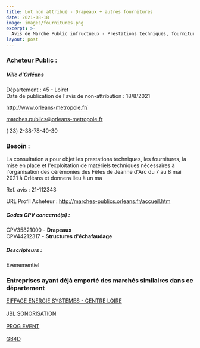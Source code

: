 ```yaml
---
title: Lot non attribué - Drapeaux + autres fournitures
date: 2021-08-18
image: images/fournitures.png
excerpt: >-
  Avis de Marché Public infructueux - Prestations techniques, fournitures, mise en place, exploitation de matériels techniques nécessaires à l'organisation des cérémonies des Fêtes de Jeanne d'Arc du 7 au 8 mai 2021
layout: post
---
```


### Acheteur Public :
##### Ville d'Orléans
Département : 45 - Loiret<br/>
Date de publication de l'avis de non-attribution : 18/8/2021


http://www.orleans-metropole.fr/

marches.publics@orleans-metropole.fr

( 33) 2-38-78-40-30
### Besoin :

La consultation a pour objet les prestations techniques, les fournitures, la mise en place et l'exploitation de matériels techniques nécessaires à l'organisation des cérémonies des Fêtes de Jeanne d'Arc du 7 au 8 mai 2021 à Orléans et donnera lieu à un ma

Ref. avis : 21-112343

URL Profil Acheteur : http://marches-publics.orleans.fr/accueil.htm

##### Codes CPV concerné(s) :
CPV35821000 - **Drapeaux** <br/>
CPV44212317 - **Structures d'échafaudage** <br/>

##### Descripteurs :
Evénementiel <br/>

### Entreprises ayant déjà emporté des marchés similaires dans ce département
<a href="/entreprise-547/siren-329009559">EIFFAGE ENERGIE SYSTEMES - CENTRE LOIRE</a><br/><br/>
<a href="/entreprise-565/siren-483932141">JBL SONORISATION</a><br/><br/>
<a href="/entreprise-569/siren-510757461">PROG EVENT</a><br/><br/>
<a href="/entreprise-570/siren-520490376">GB4D</a><br/><br/>
